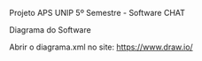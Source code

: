Projeto APS UNIP 5º Semestre - Software CHAT

Diagrama do Software

Abrir o diagrama.xml no site: https://www.draw.io/
